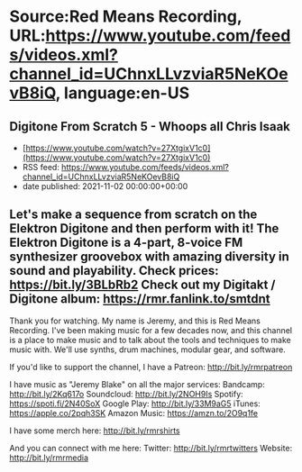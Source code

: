 # Source:Red Means Recording, URL:https://www.youtube.com/feeds/videos.xml?channel_id=UChnxLLvzviaR5NeKOevB8iQ, language:en-US

## Digitone From Scratch 5 - Whoops all Chris Isaak
 - [https://www.youtube.com/watch?v=27XtgixV1c0](https://www.youtube.com/watch?v=27XtgixV1c0)
 - RSS feed: https://www.youtube.com/feeds/videos.xml?channel_id=UChnxLLvzviaR5NeKOevB8iQ
 - date published: 2021-11-02 00:00:00+00:00

Let's make a sequence from scratch on the Elektron Digitone and then perform with it!
The Elektron Digitone is a 4-part, 8-voice FM synthesizer groovebox with amazing diversity in sound and playability. 
Check prices: https://bit.ly/3BLbRb2
Check out my Digitakt / Digitone album: https://rmr.fanlink.to/smtdnt
------------------------------------
Thank you for watching. My name is Jeremy, and this is Red Means Recording. I've been making music for a few decades now, and this channel is a place to make music and to talk about the tools and techniques to make music with. We'll use synths, drum machines, modular gear, and software. 

If you'd like to support the channel, I have a Patreon:  http://bit.ly/rmrpatreon

I have music as "Jeremy Blake" on all the major services: 
Bandcamp: http://bit.ly/2Kq617o
Soundcloud: http://bit.ly/2NOH9Is
Spotify: https://spoti.fi/2N40SoX
Google Play: http://bit.ly/33M9aG5
iTunes: https://apple.co/2pqh3SK
Amazon Music: https://amzn.to/2O9q1fe

I have some merch here: http://bit.ly/rmrshirts

And you can connect with me here: 
Twitter: http://bit.ly/rmrtwitters
Website: http://bit.ly/rmrmedia

